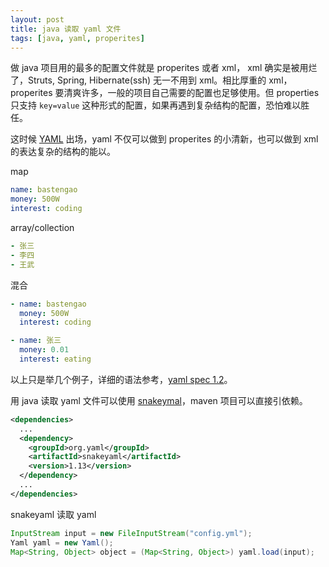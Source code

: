 ```yaml
---
layout: post
title: java 读取 yaml 文件
tags: [java, yaml, properites]
---
```


做 java 项目用的最多的配置文件就是 properites 或者 xml， xml 确实是被用烂了，Struts, Spring, Hibernate(ssh) 无一不用到 xml。相比厚重的 xml， properites 要清爽许多，一般的项目自己需要的配置也足够使用。但 properties 只支持 `key=value` 这种形式的配置，如果再遇到复杂结构的配置，恐怕难以胜任。

这时候 [YAML](http://www.yaml.org/) 出场，yaml 不仅可以做到 properites 的小清新，也可以做到 xml 的表达复杂的结构的能以。

map

```yaml
name: bastengao
money: 500W
interest: coding
```

array/collection

```yaml
- 张三
- 李四
- 王武
```

混合

```yaml
- name: bastengao
  money: 500W
  interest: coding

- name: 张三
  money: 0.01
  interest: eating
```

以上只是举几个例子，详细的语法参考，[yaml spec 1.2](http://www.yaml.org/spec/1.2/spec.html)。

用 java 读取 yaml 文件可以使用 [snakeymal](https://code.google.com/p/snakeyaml/)，maven 项目可以直接引依赖。

```xml
<dependencies>
  ...
  <dependency>
    <groupId>org.yaml</groupId>
    <artifactId>snakeyaml</artifactId>
    <version>1.13</version>
  </dependency>
  ...
</dependencies>
```

snakeyaml 读取 yaml

```java
InputStream input = new FileInputStream("config.yml");
Yaml yaml = new Yaml();
Map<String, Object> object = (Map<String, Object>) yaml.load(input);
```

